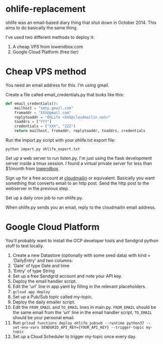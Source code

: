 ohlife-replacement
==================

ohlife was an email-based diary thing that shut down in October 2014. This aims
to do basically the same thing.

I've used two different methods to deploy it:

1. A cheap VPS from lowendbox.com
2. Google Cloud Platform (free tier)

# Cheap VPS method

You need an email address for this. I'm using gmail.

Create a file called email_credentials.py that looks like this:

```python
def email_credentials():
    mailhost = "smtp.gmail.com"
    fromaddr = "XXX@gmail.com"
    replytoaddr = "OhLife <XXX@cloudmailin.net>"
    toaddrs = ["YYY"]
    credentials = ("XXX", "ZZZ")
    return mailhost, fromaddr, replytoaddr, toaddrs, credentials
```

Run the import.py script with your ohlife.txt export file:

```
python import.py ohlife_export.txt
```

Set up a web server to run listen.py. I'm just using the flask development
server inside a tmux session. I found a virtual private server for less than
$1/month from [lowendbox](https://lowendbox.com/).

Sign up for a free account at [cloudmailin](https://www.cloudmailin.com/) or
equivalent. Basically you want something that converts email to an http post.
Send the http post to the webserver in the previous step.

Set up a daily cron job to run ohlife.py.

When ohlife.py sends you an email, reply to the cloudmailin email address.


# Google Cloud Platform

You'll probably want to install the GCP developer tools and Sendgrid python stuff to test locally.

1. Create a new Datastore (optionally with some seed data) with kind = 'DailyEntry' and two columns:
  1. 'Date' of type Date and time
  1. 'Entry' of type String
1. Set up a free Sendgrid account and note your API key.
1. Deploy the email handler script.
  1. Edit the 'url' line in app.yaml by filling in the relevant placeholders.
  1. `gcloud app deploy`
1. Set up a Pub/Sub topic called my-topic.
1. Deploy the daily emailer script:
  1. Edit the `FROM_EMAIL` and `TO_EMAIL` lines in main.py. `FROM_EMAIL` should be the same email from the 'url' line in the email handler script, `TO_EMAIL` should be your personal email.
  1. Run `gcloud functions deploy ohlife_pubsub --runtime python37 --set-env-vars SENDGRID_API_KEY={YOUR_API_KEY} --trigger-topic my-topic`
1. Set up a Cloud Scheduler to trigger my-topic once every day.

